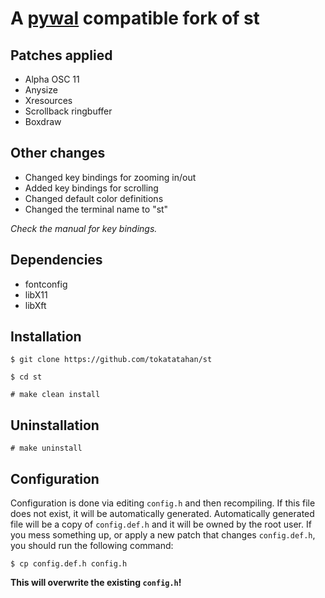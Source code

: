 # A [pywal](https://github.com/dylanaraps/pywal) compatible fork of st

## Patches applied

- Alpha OSC 11
- Anysize
- Xresources
- Scrollback ringbuffer
- Boxdraw

## Other changes

- Changed key bindings for zooming in/out
- Added key bindings for scrolling
- Changed default color definitions
- Changed the terminal name to "st"

*Check the manual for key bindings.*

## Dependencies

- fontconfig
- libX11
- libXft

## Installation

`$ git clone https://github.com/tokatatahan/st`

`$ cd st`

`# make clean install`

## Uninstallation

`# make uninstall`

## Configuration

Configuration is done via editing `config.h` and then recompiling. If this file
does not exist, it will be automatically generated. Automatically generated
file will be a copy of `config.def.h` and it will be owned by the root user. If
you mess something up, or apply a new patch that changes `config.def.h`, you
should run the following command:

`$ cp config.def.h config.h`

**This will overwrite the existing `config.h`!**
